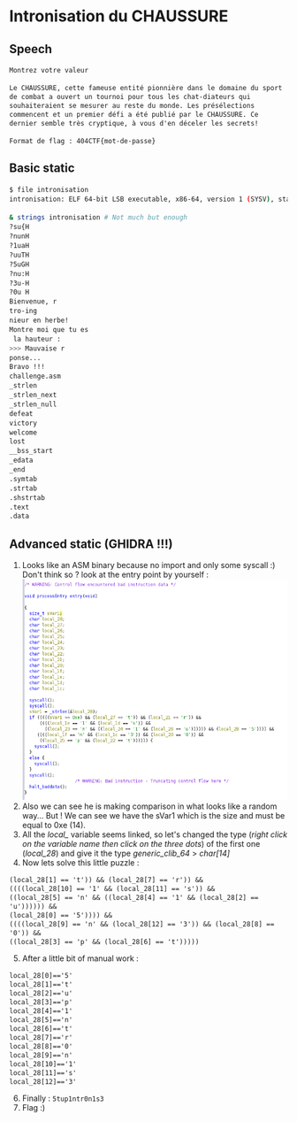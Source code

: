 # Intronisation du CHAUSSURE

## Speech
```
Montrez votre valeur

Le CHAUSSURE, cette fameuse entité pionnière dans le domaine du sport de combat a ouvert un tournoi pour tous les chat-diateurs qui souhaiteraient se mesurer au reste du monde. Les présélections commencent et un premier défi a été publié par le CHAUSSURE. Ce dernier semble très cryptique, à vous d'en déceler les secrets!

Format de flag : 404CTF{mot-de-passe}
```

## Basic static

```Bash
$ file intronisation 
intronisation: ELF 64-bit LSB executable, x86-64, version 1 (SYSV), statically linked, not stripped

& strings intronisation # Not much but enough
?su{H
?nunH
?1uaH
?uuTH
?5uGH
?nu:H
?3u-H
?0u H
Bienvenue, r
tro-ing
nieur en herbe!
Montre moi que tu es 
 la hauteur :
>>> Mauvaise r
ponse...
Bravo !!!
challenge.asm
_strlen
_strlen_next
_strlen_null
defeat
victory
welcome
lost
__bss_start
_edata
_end
.symtab
.strtab
.shstrtab
.text
.data
```

## Advanced static (GHIDRA !!!)

1. Looks like an ASM binary because no import and only some syscall :) Don't think so ? look at the entry point by yourself :
![Entry point](./img/00_entry_point.png)
2. Also we can see he is making comparison in what looks like a random way... But ! We can see we have the sVar1 which is the size and must be equal to 0xe (14).
3. All the *local_* variable seems linked, so let's changed the type (*right click on the variable name then click on the three dots*) of the first one (*local_28*) and give it the type *generic_clib_64* > *char[14]*
4. Now lets solve this little puzzle :
```
(local_28[1] == 't')) && (local_28[7] == 'r')) &&
((((local_28[10] == '1' && (local_28[11] == 's')) &&
((local_28[5] == 'n' && ((local_28[4] == '1' && (local_28[2] == 'u')))))) &&
(local_28[0] == '5')))) &&
((((local_28[9] == 'n' && (local_28[12] == '3')) && (local_28[8] == '0')) &&
((local_28[3] == 'p' && (local_28[6] == 't')))))
```
5. After a little bit of manual work :
```
local_28[0]=='5'
local_28[1]=='t'
local_28[2]=='u'
local_28[3]=='p'
local_28[4]=='1'
local_28[5]=='n'
local_28[6]=='t'
local_28[7]=='r'
local_28[8]=='0'
local_28[9]=='n'
local_28[10]=='1'
local_28[11]=='s'
local_28[12]=='3'
```
6. Finally : `5tup1ntr0n1s3`
7. Flag :)